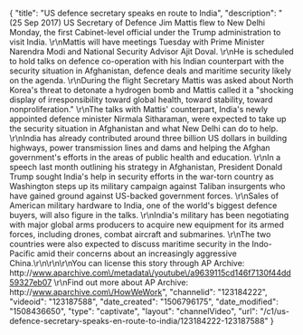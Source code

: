 {
    "title": "US defence secretary speaks en route to India",
    "description": "(25 Sep 2017) US Secretary of Defence Jim Mattis flew to New Delhi Monday, the first Cabinet-level official under the Trump administration to visit India. \r\nMattis will have meetings Tuesday with Prime Minister Narendra Modi and National Security Advisor Ajit Doval. \r\nHe is scheduled to hold talks on defence co-operation with his Indian counterpart with the security situation in Afghanistan, defence deals and maritime security likely on the agenda. \r\nDuring the flight Secretary Mattis was asked about North Korea's threat to detonate a hydrogen bomb and Mattis called it a \"shocking display of irresponsibility toward global health, toward stability, toward nonproliferation.\" \r\nThe talks with Mattis' counterpart, India's newly appointed defence minister Nirmala Sitharaman, were expected to take up the security situation in Afghanistan and what New Delhi can do to help. \r\nIndia has already contributed around three billion US dollars in building highways, power transmission lines and dams and helping the Afghan government's efforts in the areas of public health and education. \r\nIn a speech last month outlining his strategy in Afghanistan, President Donald Trump sought India's help in security efforts in the war-torn country as Washington steps up its military campaign against Taliban insurgents who have gained ground against US-backed government forces. \r\nSales of American military hardware to India, one of the world's biggest defence buyers, will also figure in the talks. \r\nIndia's military has been negotiating with major global arms producers to acquire new equipment for its armed forces, including drones, combat aircraft and submarines. \r\nThe two countries were also expected to discuss maritime security in the Indo-Pacific amid their concerns about an increasingly aggressive China.\r\n\r\n\r\nYou can license this story through AP Archive: http:\/\/www.aparchive.com\/metadata\/youtube\/a9639115cd146f7130f44dd59327eb07 \r\nFind out more about AP Archive: http:\/\/www.aparchive.com\/HowWeWork",
    "channelid": "123184222",
    "videoid": "123187588",
    "date_created": "1506796175",
    "date_modified": "1508436650",
    "type": "captivate",
    "layout": "channelVideo",
    "url": "\/c1\/us-defence-secretary-speaks-en-route-to-india\/123184222-123187588"
}